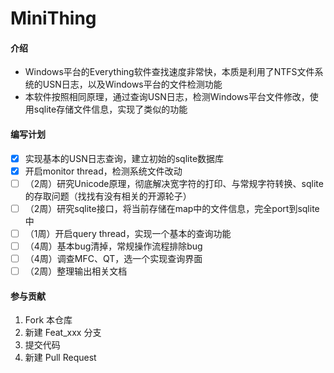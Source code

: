 # MiniThing

#### 介绍
- Windows平台的Everything软件查找速度非常快，本质是利用了NTFS文件系统的USN日志，以及Windows平台的文件检测功能
- 本软件按照相同原理，通过查询USN日志，检测Windows平台文件修改，使用sqlite存储文件信息，实现了类似的功能

#### 编写计划
- [x] 实现基本的USN日志查询，建立初始的sqlite数据库
- [x] 开启monitor thread，检测系统文件改动
- [ ] （2周）研究Unicode原理，彻底解决宽字符的打印、与常规字符转换、sqlite的存取问题（找找有没有相关的开源轮子）
- [ ] （2周）研究sqlite接口，将当前存储在map中的文件信息，完全port到sqlite中
- [ ] （1周）开启query thread，实现一个基本的查询功能
- [ ] （4周）基本bug清掉，常规操作流程排除bug
- [ ] （4周）调查MFC、QT，选一个实现查询界面
- [ ] （2周）整理输出相关文档

#### 参与贡献
1.  Fork 本仓库
2.  新建 Feat_xxx 分支
3.  提交代码
4.  新建 Pull Request
